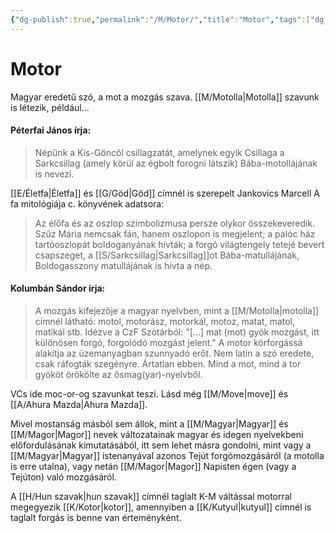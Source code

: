 ```yaml
---
{"dg-publish":true,"permalink":"/M/Motor/","title":"Motor","tags":["dg_uploaded"],"created":"2023-10-20T12:57","updated":"2023-10-29T02:45"}
---
```



# Motor

Magyar eredetű szó, a mot a mozgás szava. [[M/Motolla\|Motolla]] szavunk is létezik, például...

#### Péterfai János írja:  

> Népünk a Kis-Göncöl csillagzatát, amelynek egyik Csillaga a Sarkcsillag (amely körül az égbolt forogni látszik) Bába-motollájának is nevezi.  

[[E/Életfa\|Életfa]] és [[G/Göd\|Göd]] címnél is szerepelt Jankovics Marcell A fa mitológiája c. könyvének adatsora:  
> Az élőfa és az oszlop szimbolizmusa persze olykor összekeveredik. Szűz Mária nemcsak fán, hanem oszlopon is megjelent; a palóc ház tartóoszlopát boldoganyának hívták; a forgó világtengely tetejé bevert csapszeget, a [[S/Sarkcsillag\|Sarkcsillag]]ot Bába-matullájának, Boldogasszony matullájának is hívta a nép.  

#### Kolumbán Sándor írja:

> A mozgás kifejezője a magyar nyelvben, mint a [[M/Motolla\|motolla]] címnél látható: motol, motorász, motorkál, motoz, matat, matol, matikál stb. Idézve a CzF Szótárból: "\[...\] mat (mot) gyök mozgást, itt különösen forgó, forgolódó mozgást jelent." A motor körforgássá alakítja az üzemanyagban szunnyadó erőt. Nem latin a szó eredete, csak ráfogták szegényre. Ártatlan ebben. Mind a mot, mind a tor gyököt örökölte az ősmag(yar)-nyelvből.  

VCs ide moc-or-og szavunkat teszi. Lásd még [[M/Move\|move]] és [[A/Ahura Mazda\|Ahura Mazda]].  

Mivel mostanság másból sem állok, mint a [[M/Magyar\|Magyar]] és [[M/Magor\|Magor]] nevek változatainak magyar és idegen nyelvekbeni előfordulásának kimutatásából, itt sem lehet másra gondolni, mint vagy a [[M/Magyar\|Magyar]] istenanyával azonos Tejút forgómozgásáról (a motolla is erre utalna), vagy netán [[M/Magor\|Magor]] Napisten égen (vagy a Tejúton) való mozgásáról.  

A [[H/Hun szavak\|hun szavak]] címnél taglalt K-M váltással motorral megegyezik [[K/Kotor\|kotor]], amennyiben a [[K/Kutyul\|kutyul]] címnél is taglalt forgás is benne van érteményként.  